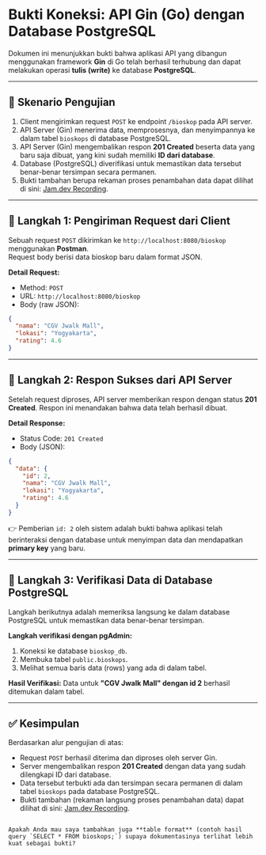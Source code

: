 
# Bukti Koneksi: API Gin (Go) dengan Database PostgreSQL

Dokumen ini menunjukkan bukti bahwa aplikasi API yang dibangun menggunakan framework **Gin** di Go telah berhasil terhubung dan dapat melakukan operasi **tulis (write)** ke database **PostgreSQL**.

---

## 📌 Skenario Pengujian

1. Client mengirimkan request `POST` ke endpoint `/bioskop` pada API server.  
2. API Server (Gin) menerima data, memprosesnya, dan menyimpannya ke dalam tabel `bioskops` di database PostgreSQL.  
3. API Server (Gin) mengembalikan respon **201 Created** beserta data yang baru saja dibuat, yang kini sudah memiliki **ID dari database**.  
4. Database (PostgreSQL) diverifikasi untuk memastikan data tersebut benar-benar tersimpan secara permanen.  
5. Bukti tambahan berupa rekaman proses penambahan data dapat dilihat di sini: [Jam.dev Recording](https://jam.dev/c/43d931d0-fde0-400b-a63f-f5dbe5f685f2?startFrom=0.00).  

---

## 🔹 Langkah 1: Pengiriman Request dari Client

Sebuah request `POST` dikirimkan ke `http://localhost:8080/bioskop` menggunakan **Postman**.  
Request body berisi data bioskop baru dalam format JSON.  

**Detail Request:**

- Method: `POST`  
- URL: `http://localhost:8080/bioskop`  
- Body (raw JSON):  

```json
{
  "nama": "CGV Jwalk Mall",
  "lokasi": "Yogyakarta",
  "rating": 4.6
}
````

---

## 🔹 Langkah 2: Respon Sukses dari API Server

Setelah request diproses, API server memberikan respon dengan status **201 Created**.
Respon ini menandakan bahwa data telah berhasil dibuat.

**Detail Response:**

* Status Code: `201 Created`
* Body (JSON):

```json
{
  "data": {
    "id": 2,
    "nama": "CGV Jwalk Mall",
    "lokasi": "Yogyakarta",
    "rating": 4.6
  }
}
```

👉 Pemberian `id: 2` oleh sistem adalah bukti bahwa aplikasi telah berinteraksi dengan database untuk menyimpan data dan mendapatkan **primary key** yang baru.

---

## 🔹 Langkah 3: Verifikasi Data di Database PostgreSQL

Langkah berikutnya adalah memeriksa langsung ke dalam database PostgreSQL untuk memastikan data benar-benar tersimpan.

**Langkah verifikasi dengan pgAdmin:**

1. Koneksi ke database `bioskop_db`.
2. Membuka tabel `public.bioskops`.
3. Melihat semua baris data (rows) yang ada di dalam tabel.

**Hasil Verifikasi:**
Data untuk **"CGV Jwalk Mall" dengan id 2** berhasil ditemukan dalam tabel.

---

## ✅ Kesimpulan

Berdasarkan alur pengujian di atas:

* Request `POST` berhasil diterima dan diproses oleh server Gin.
* Server mengembalikan respon **201 Created** dengan data yang sudah dilengkapi ID dari database.
* Data tersebut terbukti ada dan tersimpan secara permanen di dalam tabel `bioskops` pada database PostgreSQL.
* Bukti tambahan (rekaman langsung proses penambahan data) dapat dilihat di sini: [Jam.dev Recording](https://jam.dev/c/43d931d0-fde0-400b-a63f-f5dbe5f685f2?startFrom=0.00).

```

Apakah Anda mau saya tambahkan juga **table format** (contoh hasil query `SELECT * FROM bioskops;`) supaya dokumentasinya terlihat lebih kuat sebagai bukti?
```

